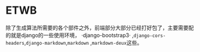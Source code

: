 # ETWB
除了生成算法所需要的各个部件之外，前端部分大部分已经打好包了，主要需要配的就是django的一些使用环境，
·django-bootstrap3· ,`django-cors-headers`,`django-markdown`,`markdown` ,`markdown-deux`这些。
